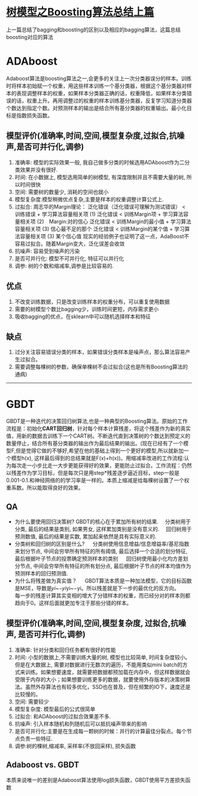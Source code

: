 # [树模型之Boosting算法总结上篇](https://www.cnblogs.com/x739400043/p/10098659.html)

上一篇总结了bagging和boosting的区别以及相应的bagging算法，这篇总结boosting对应的算法

# ADAboost

Adaboost算法是boosting算法之一,会更多的关注上一次分类器误分的样本。训练时将样本初始赋一个权重，用这些样本训练一个基分类器，根据这个基分类器对样本的表现调整样本的权重，如果样本分类器正确的话，权重降低，如果样本分类错误的话，权重上升。再用调整过的权重的样本训练基分类器，反复学习知道分类器个数达到指定个数。对预测样本的输出是结合所有基分类器的权重输出。最小化目标是指数损失函数。

## 模型评价(准确率,时间,空间,模型复杂度,过拟合,抗噪声,是否可并行化,调参)

1. 准确率: 模型的实际效果一般, 我自己做多分类的时候选用ADAboost作为二分类效果并没有很好.
2. 时间: 在小数据上, 模型选用简单的树模型, 有深度限制并且不需要大量的树, 所以时间很快
3. 空间: 需要树的数量少, 消耗的空间也就小
4. 模型复杂度:模型稍微优点复杂,主要是样本的权重调整计算公式上.
5. 过拟合: 周志华的Margin理论：
   泛化错误（泛化错误可理解为测试错误） < 训练错误 + 学习算法容量相关项 (1)
   泛化错误 < 训练Margin项 + 学习算法容量相关项 (2)　Margin:对的信心
   泛化错误 < 训练Margin的最小值 + 学习算法容量相关项 (3) 信心最不足的那个
   泛化错误 < 训练Margin的某个值 + 学习算法容量相关项 (3) 某个信心值
   现实的经验例子也证明了这一点，AdaBoost不容易过拟合。随着Margin变大，泛化误差会收敛
6. 抗噪声: 容易受到噪声的污染
7. 是否可并行化: 模型不可并行化, 特征可以并行化
8. 调参: 树的个数和缩减率,调参是比较容易的.

## 优点

1. 不改变训练数据，只是改变训练样本的权重分布，可以重复使用数据
2. 需要的树模型个数比bagging少，训练时间更短，内存需求更小
3. 吸收bagging的优点，在sklearn中可以随机选择样本和特征

## 缺点

1. 过分关注容易错误分类的样本，如果错误分类样本是噪声点，那么算法容易产生过拟合。
2. 需要调整每棵树的参数，确保单棵树不会过拟合(这也是所有Boosting算法的通病)

------

# GBDT

GBDT是一种迭代的决策回归树算法,也是一种典型的Boosting算法。原始的工作流程是：初始化**CART回归树**，针对每个样本计算残差，将这个残差作为新的真实值，用新的数据去训练下一个CART树。不断迭代直到决策树的个数达到预定义的数量停止，结合所有基分类器的输出作为最后结果的输出。(现在已经有了一个模型F,但是觉得它做的不够好,希望在他的基础上得到一个更好的模型,所以就新加一个模型h(x), 这样最后得到的总结果就是F(x)+h(x))。用缩减率改进的工作流程:认为每次走一小步比走一大步更能获得好的效果，更能防止过拟合。工作流程：仍然以残差作为学习目标，但是每次只是用step*残差逐步逼近目标，step一般是0.001-0.1.和神经网络的的学习率是一样的。本质上缩减是给每棵树设置了一个权重系数。所以能取得良好的效果。

## QA

- 为什么要使用回归决策树?
  GBDT的核心在于累加所有树的结果.
   分类树用于分类, 最后的结果是类别, 如果男女, 这样累加类别是没有意义的.
   回归树用于预测数值, 最后的结果是实数, 累加起来依然是具有实际意义的.
- 分类树和回归树的区别是什么?
    分类树使用信息增益/信息增益率/基尼指数来划分节点, 中间会穷举所有特征的所有阈值, 最后选择一个合适的划分特征,最后根据叶子节点的投票确定预测样本的类别
      回归树使用最小化均方差划分节点, 中间会穷举所有特征的所有划分点, 最后根据叶子节点的样本均值作为预测样本的回归预测值.
- 为什么将残差做为真实值？
    GBDT算法本质是一种加法模型，它的目标函数是MSE，导数是𝑦𝑖~−𝑦𝑖yi~−yi。所以残差就是下一步的最优化的反方向。
      每一步的残差计算其实变相的增大了分错样本的权重，而已经分对的样本则都趋向于0。这样后面就更加专注于那些分错的样本。

## 模型评价(准确率,时间,空间,模型复杂度, 过拟合,抗噪声, 是否可并行化,调参)

1. 准确率: 针对分类和回归任务都有很好的性能
2. 时间: 小型的数据上,不需要训练大量的树, 模型也比较简单, 时间复杂度较小。但是在大数据上, 需要对数据进行无数次的遍历，不能用类似mini batch的方式来训练。如果想要速度，就需要把数据都预加载在内存中，但这样数据就会受限于内存的大小；如果想要训练更多的数据，就要使用外存版本的决策树算法。虽然外存算法也有较多优化，SSD也在普及，但在频繁的IO下，速度还是比较慢的。
3. 空间: 需要较少
4. 模型复杂度: 模型最后的公式很简单
5. 过拟合: 和ADAboost的过拟合效果差不多.
6. 抗噪声: 引入样本随机和列随机后可以抵抗噪声带来的影响
7. 是否可并行化:主要是在生成每一颗树的时候：并行的计算最佳分裂点。每个节点负责一些特征.
8. 调参:树的棵树,缩减率, 采样率(不放回采样), 损失函数

## Adaboost vs. GBDT

本质来说唯一的差别是Adaboost算法使用log损失函数，GBDT使用平方差损失函数



